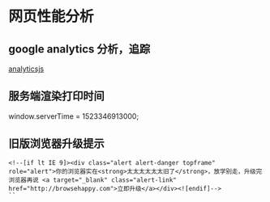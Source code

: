 # 网页性能分析


## google analytics 分析，追踪

[analyticsjs](https://developers.google.com/analytics/devguides/collection/analyticsjs/?hl=zh-cn)


## 服务端渲染打印时间

window.serverTime = 1523346913000;

## 旧版浏览器升级提示

```
<!--[if lt IE 9]><div class="alert alert-danger topframe" role="alert">你的浏览器实在<strong>太太太太太太旧了</strong>，放学别走，升级完浏览器再说 <a target="_blank" class="alert-link" href="http://browsehappy.com">立即升级</a></div><![endif]-->
``




